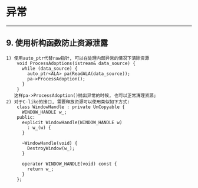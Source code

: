 # **异常**
***



## **9. 使用析构函数防止资源泄露**
    1) 使用auto_ptr代替raw指针, 可以在处理内部异常的情况下清除资源
        void ProcessAdoptions(istream& data_source) {
          while (data_source) {
            auto_ptr<ALA> pa(ReadALA(data_source));
            pa->ProcessAdoption();
          }
        }
       这样pa->ProcessAdoption()抛出异常的时候, 也可以正常清理资源;
    2) 对于C-like的接口, 需要释放资源可以使用类似如下方式:
        class WindowHandle : private UnCopyable {
          WINDOW_HANDLE w_;
        public:
          explicit WindowHandle(WINDOW_HANDLE w) 
            : w_(w) {
          }

          ~WindowHandle(void) {
            DestroyWindow(w_);
          }

          operator WINDOW_HANDLE(void) const {
            return w_;
          }
        };
